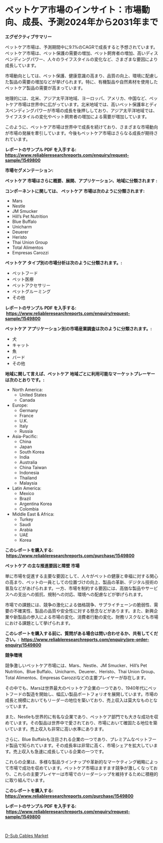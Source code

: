 <p><h1>ペットケア市場のインサイト：市場動向、成長、予測2024年から2031年まで</h1></p><p><strong>エグゼクティブサマリー</strong></p>
<p><p>ペットケア市場は、予測期間中に9.1%のCAGRで成長すると予想されています。ペットケア市場は、ペット保護の需要の増加、ペット飼育者の増加、高いディスペンディングパワー、人々のライフスタイルの変化など、さまざまな要因により成長しています。</p><p>市場動向としては、ペット保護、健康意識の高まり、品質の向上、環境に配慮した製品の需要の増加などが挙げられます。特に、有機製品や自然素材を使用したペットケア製品の需要が高まっています。</p><p>地理的には、北米、アジア太平洋地域、ヨーロッパ、アメリカ、中国など、ペットケア市場は世界中に広がっています。北米地域では、高いペット保護率とディスペンディングパワーが市場の成長を後押ししており、アジア太平洋地域では、ライフスタイルの変化やペット飼育者の増加による需要が増加しています。</p><p>このように、ペットケア市場は世界中で成長を続けており、さまざまな市場動向が市場の発展を牽引しています。今後もペットケア市場はさらなる成長が期待されています。</p></p>
<p><strong>レポートのサンプル PDF を入手する: <a href="https://www.reliableresearchreports.com/enquiry/request-sample/1549800">https://www.reliableresearchreports.com/enquiry/request-sample/1549800</a></strong></p>
<p><strong>市場セグメンテーション:</strong></p>
<p><strong> ペットケア 市場はさらに概要、展開、アプリケーション、地域に分類されます :</strong></p>
<p><strong>コンポーネントに関しては、 ペットケア 市場は次のように分類されます: &nbsp;</strong></p>
<p><ul><li>Mars</li><li>Nestle</li><li>JM Smucker</li><li>Hill’s Pet Nutrition</li><li>Blue Buffalo</li><li>Unicharm</li><li>Deuerer</li><li>Heristo</li><li>Thai Union Group</li><li>Total Alimentos</li><li>Empresas Carozzi</li></ul></p>
<p><strong> ペットケア タイプ別の市場分析は次のように分類されます。:</strong></p>
<p><ul><li>ペットフード</li><li>ペット医療</li><li>ペットアクセサリー</li><li>ペットグルーミング</li><li>その他</li></ul></p>
<p><strong>レポートのサンプル PDF を入手する: &nbsp;<a href="https://www.reliableresearchreports.com/enquiry/request-sample/1549800">https://www.reliableresearchreports.com/enquiry/request-sample/1549800</a></strong></p>
<p><strong> ペットケア アプリケーション別の市場産業調査は次のように分類されます。:</strong></p>
<p><ul><li>犬</li><li>キャット</li><li>魚</li><li>バード</li><li>その他</li></ul></p>
<p><strong>地域に関して言えば、ペットケア 地域ごとに利用可能なマーケットプレーヤーは次のとおりです。:</strong></p>
<p><ul>
    <li>
        North America:
        <ul>
            <li>United States</li>
            <li>Canada</li>
        </ul>
    </li>
    <li>
        Europe:
        <ul>
            <li>Germany</li>
            <li>France</li>
            <li>U.K.</li>
            <li>Italy</li>
            <li>Russia</li>
        </ul>
    </li>
    <li>
        Asia-Pacific:
        <ul>
            <li>China</li>
            <li>Japan</li>
            <li>South Korea</li>
            <li>India</li>
            <li>Australia</li>
            <li>China Taiwan</li>
            <li>Indonesia</li>
            <li>Thailand</li>
            <li>Malaysia</li>
        </ul>
    </li>
    <li>
        Latin America:
        <ul>
            <li>Mexico</li>
            <li>Brazil</li>
            <li>Argentina Korea</li>
            <li>Colombia</li>
        </ul>
    </li>
    <li>
        Middle East & Africa:
        <ul>
            <li>Turkey</li>
            <li>Saudi</li>
            <li>Arabia</li>
            <li>UAE</li>
            <li>Korea</li>
        </ul>
    </li>
    </ul></p>
<p><strong>このレポートを購入する: &nbsp;<a href="https://www.reliableresearchreports.com/purchase/1549800">https://www.reliableresearchreports.com/purchase/1549800</a></strong></p>
<p><strong>ペットケア の主な推進要因と障壁 市場</strong></p>
<p><p>単に市場を促進する主要な要因として、人々がペットの健康と幸福に対する関心の高まり、ペットの一員としての位置づけの向上、製品の革新、デジタル技術の普及などがあげられます。一方、市場を制約する要因には、高価な製品やサービスへの支出への抵抗、規制への対応、環境への配慮などが挙げられます。</p><p>市場での課題には、競争の激化による価格競争、サプライチェーンの脆弱性、需要の不確実性、製品の品質や安全性に対する懸念などがあります。また、新興企業や新製品の参入による市場の変化、消費者行動の変化、財務リスクなども市場における課題として挙げられます。</p></p>
<p><strong>このレポートを購入する前に、質問がある場合は問い合わせるか、共有してください。:&nbsp; <a href="https://www.reliableresearchreports.com/enquiry/pre-order-enquiry/1549800">https://www.reliableresearchreports.com/enquiry/pre-order-enquiry/1549800</a></strong></p>
<p><strong>競争環境</strong></p>
<p><p>競争激しいペットケア市場には、Mars、Nestle、JM Smucker、Hill’s Pet Nutrition、Blue Buffalo、Unicharm、Deuerer、Heristo、Thai Union Group、Total Alimentos、Empresas Carozziなどの主要プレイヤーが存在します。 </p><p>その中でも、Marsは世界最大のペットケア企業の一つであり、1940年代にペットフードの製造を開始し、幅広い製品ポートフォリオを展開しています。市場の成長と規模においてもリーダーの地位を築いており、売上収入は莫大なものとなっています。</p><p>また、Nestleも世界的に有名な企業であり、ペットケア部門でも大きな成功を収めています。その製品は世界中で愛されており、市場において確固たる地位を築いています。売上収入も非常に高い水準にあります。</p><p>さらに、Blue Buffaloも注目される企業の一つであり、プレミアムなペットフード製品で知られています。その成長率は非常に高く、市場シェアを拡大しています。売上収入も急速に成長している企業の一つです。</p><p>これらの企業は、多様な製品ラインナップや革新的なマーケティング戦略によって市場で成功を収めています。ペットケア市場はますます競争が激しくなっており、これらの主要プレイヤーは市場でのリーダーシップを維持するために積極的に取り組んでいます。</p></p>
<p><strong>このレポートを購入する: &nbsp; <a href="https://www.reliableresearchreports.com/purchase/1549800">https://www.reliableresearchreports.com/purchase/1549800</a></strong></p>
<p><strong>レポートのサンプル PDF を入手する: &nbsp;<a href="https://www.reliableresearchreports.com/enquiry/request-sample/1549800">https://www.reliableresearchreports.com/enquiry/request-sample/1549800</a></strong><strong></strong></p>
<p>&nbsp;</p>
<p><p><a href="https://github.com/santosh758595/Market-Research-Report-List-4/blob/main/d-sub-cables-market.md">D-Sub Cables Market</a></p></p>